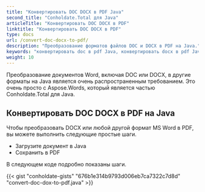 ```yaml
---
title: "Конвертировать DOC DOCX в PDF Java"
second_title: "Conholdate.Total для Java"
articleTitle: "Конвертировать DOC DOCX в PDF"
linktitle: "Конвертировать DOC DOCX в PDF"
type: docs
url: /convert-doc-docx-to-pdf/
description: "Преобразование форматов файлов DOC и DOCX в PDF на Java."
keywords: "конвертировать doc в pdf Java, конвертировать docx в pdf Java, Java конвертировать doc docx, doc в pdf Java, docx в pdf Java"
weight: 10
---
```


Преобразование документов Word, включая DOC или DOCX, в другие форматы на Java является очень распространенным требованием. Это очень просто с Aspose.Words, который является частью Conholdate.Total для Java.

## **Конвертировать DOC DOCX в PDF на Java**
Чтобы преобразовать DOCX или любой другой формат MS Word в PDF, вы можете выполнить следующие простые шаги.

- Загрузите документ в Java
- Сохранить в PDF

В следующем коде подробно показаны шаги.

{{< gist "conholdate-gists" "676b1e314b9793d006eb7ca7322c7d8d" "convert-doc-dox-to-pdf.java" >}}
